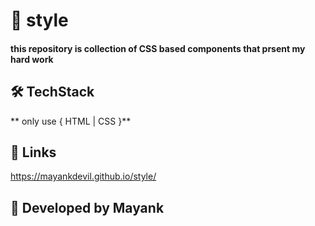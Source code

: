 # 🚀 style

#### this repository is collection of CSS based components that prsent my hard work

## 🛠 TechStack

** only use { HTML | CSS }**

## 🔗 Links

https://mayankdevil.github.io/style/

## 🧠 Developed by Mayank
